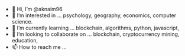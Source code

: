 - 👋 Hi, I’m @aknaim96
- 👀 I’m interested in ... psychology, geography, economics, computer science.
- 🌱 I’m currently learning ... blockchain, algorithms, python, javascript, 
- 💞️ I’m looking to collaborate on ... blockchain, cryptocurrency mining, education, 
- 📫 How to reach me ...

<!---
aknaim96/aknaim96 is a ✨ special ✨ repository because its `README.md` (this file) appears on your GitHub profile.
You can click the Preview link to take a look at your changes.
--->
